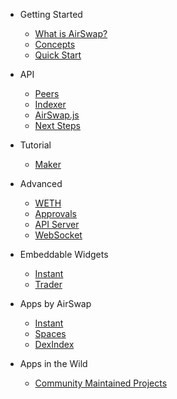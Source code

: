 - Getting Started

    -   [What is AirSwap?]()
    -   [Concepts](getting-started/concepts.md)
    -   [Quick Start](getting-started/quickstart.md)

- API

    -   [Peers](api/peers.md)
    -   [Indexer](api/indexer.md)
    -   [AirSwap.js](api/airswapjs.md)
    -   [Next Steps](api/next-steps.md)

- Tutorial

    -   [Maker](tutorials/maker/README.md)

- Advanced

    -   [WETH](advanced/weth.md)
    -   [Approvals](advanced/approvals.md)
    -   [API Server](advanced/api-server.md)
    -   [WebSocket](advanced/websocket.md)

- Embeddable Widgets

    -   [Instant](dapps/widget.md)
    -   [Trader](dapps/trader-widget.md)

- Apps by AirSwap

    -   [Instant](dapps/instant.md)
    -   [Spaces](dapps/spaces.md)
    -   [DexIndex](dapps/dexindex.md)

- Apps in the Wild

    -   [Community Maintained Projects](thirdPartyDevs/projects.md)
